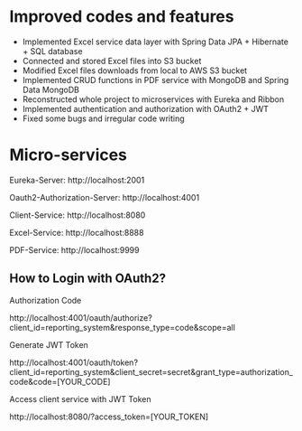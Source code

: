 # Improved codes and features
- Implemented Excel service data layer with Spring Data JPA + Hibernate + SQL database
- Connected and stored Excel files into S3 bucket
- Modified Excel files downloads from local to AWS S3 bucket
- Implemented CRUD functions in PDF service with MongoDB and Spring Data MongoDB
- Reconstructed whole project to microservices with Eureka and Ribbon
- Implemented authentication and authorization with OAuth2 + JWT
- Fixed some bugs and irregular code writing

# Micro-services
Eureka-Server: http://localhost:2001

Oauth2-Authorization-Server: http://localhost:4001

Client-Service: http://localhost:8080

Excel-Service: http://localhost:8888

PDF-Service: http://localhost:9999

## How to Login with OAuth2?
Authorization Code 

http://localhost:4001/oauth/authorize?client_id=reporting_system&response_type=code&scope=all

Generate JWT Token

http://localhost:4001/oauth/token?client_id=reporting_system&client_secret=secret&grant_type=authorization_code&code=[YOUR_CODE]

Access client service with JWT Token

http://localhost:8080/?access_token=[YOUR_TOKEN]
